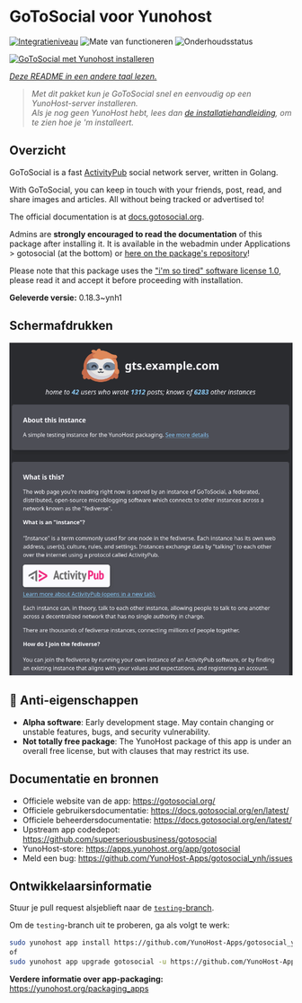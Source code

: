 <!--
NB: Deze README is automatisch gegenereerd door <https://github.com/YunoHost/apps/tree/master/tools/readme_generator>
Hij mag NIET handmatig aangepast worden.
-->

# GoToSocial voor Yunohost

[![Integratieniveau](https://apps.yunohost.org/badge/integration/gotosocial)](https://ci-apps.yunohost.org/ci/apps/gotosocial/)
![Mate van functioneren](https://apps.yunohost.org/badge/state/gotosocial)
![Onderhoudsstatus](https://apps.yunohost.org/badge/maintained/gotosocial)

[![GoToSocial met Yunohost installeren](https://install-app.yunohost.org/install-with-yunohost.svg)](https://install-app.yunohost.org/?app=gotosocial)

*[Deze README in een andere taal lezen.](./ALL_README.md)*

> *Met dit pakket kun je GoToSocial snel en eenvoudig op een YunoHost-server installeren.*  
> *Als je nog geen YunoHost hebt, lees dan [de installatiehandleiding](https://yunohost.org/install), om te zien hoe je 'm installeert.*

## Overzicht

GoToSocial is a fast [ActivityPub](https://activitypub.rocks/) social network server, written in Golang.

With GoToSocial, you can keep in touch with your friends, post, read, and share images and articles. All without being tracked or advertised to!

The official documentation is at [docs.gotosocial.org](https://docs.gotosocial.org).  

Admins are **strongly encouraged to read the documentation** of this package after installing it. It is available in the webadmin under Applications > gotosocial (at the bottom) or [here on the package's repository](https://github.com/YunoHost-Apps/gotosocial_ynh/blob/master/doc/ADMIN.md)!

Please note that this package uses the ["i'm so tired" software license 1.0](https://github.com/YunoHost-Apps/gotosocial_ynh/blob/master/LICENSE), please read it and accept it before proceeding with installation.


**Geleverde versie:** 0.18.3~ynh1

## Schermafdrukken

![Schermafdrukken van GoToSocial](./doc/screenshots/screenshot.png)

## :red_circle: Anti-eigenschappen

- **Alpha software**: Early development stage. May contain changing or unstable features, bugs, and security vulnerability.
- **Not totally free package**: The YunoHost package of this app is under an overall free license, but with clauses that may restrict its use.

## Documentatie en bronnen

- Officiele website van de app: <https://gotosocial.org/>
- Officiele gebruikersdocumentatie: <https://docs.gotosocial.org/en/latest/>
- Officiele beheerdersdocumentatie: <https://docs.gotosocial.org/en/latest/>
- Upstream app codedepot: <https://github.com/superseriousbusiness/gotosocial>
- YunoHost-store: <https://apps.yunohost.org/app/gotosocial>
- Meld een bug: <https://github.com/YunoHost-Apps/gotosocial_ynh/issues>

## Ontwikkelaarsinformatie

Stuur je pull request alsjeblieft naar de [`testing`-branch](https://github.com/YunoHost-Apps/gotosocial_ynh/tree/testing).

Om de `testing`-branch uit te proberen, ga als volgt te werk:

```bash
sudo yunohost app install https://github.com/YunoHost-Apps/gotosocial_ynh/tree/testing --debug
of
sudo yunohost app upgrade gotosocial -u https://github.com/YunoHost-Apps/gotosocial_ynh/tree/testing --debug
```

**Verdere informatie over app-packaging:** <https://yunohost.org/packaging_apps>

